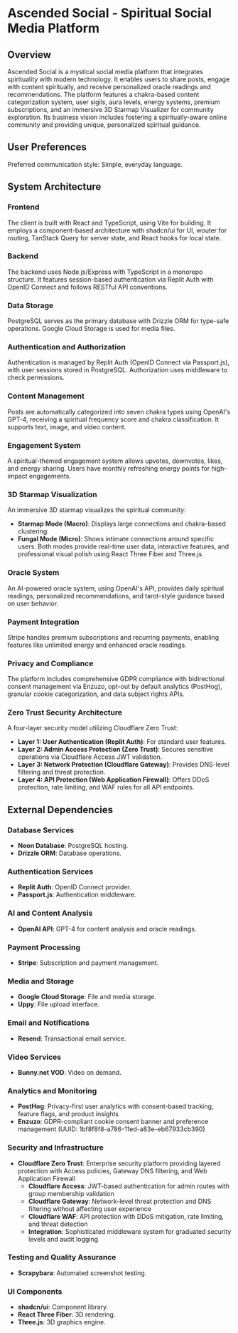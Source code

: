 # Ascended Social - Spiritual Social Media Platform

## Overview
Ascended Social is a mystical social media platform that integrates spirituality with modern technology. It enables users to share posts, engage with content spiritually, and receive personalized oracle readings and recommendations. The platform features a chakra-based content categorization system, user sigils, aura levels, energy systems, premium subscriptions, and an immersive 3D Starmap Visualizer for community exploration. Its business vision includes fostering a spiritually-aware online community and providing unique, personalized spiritual guidance.

## User Preferences
Preferred communication style: Simple, everyday language.

## System Architecture

### Frontend
The client is built with React and TypeScript, using Vite for building. It employs a component-based architecture with shadcn/ui for UI, wouter for routing, TanStack Query for server state, and React hooks for local state.

### Backend
The backend uses Node.js/Express with TypeScript in a monorepo structure. It features session-based authentication via Replit Auth with OpenID Connect and follows RESTful API conventions.

### Data Storage
PostgreSQL serves as the primary database with Drizzle ORM for type-safe operations. Google Cloud Storage is used for media files.

### Authentication and Authorization
Authentication is managed by Replit Auth (OpenID Connect via Passport.js), with user sessions stored in PostgreSQL. Authorization uses middleware to check permissions.

### Content Management
Posts are automatically categorized into seven chakra types using OpenAI's GPT-4, receiving a spiritual frequency score and chakra classification. It supports text, image, and video content.

### Engagement System
A spiritual-themed engagement system allows upvotes, downvotes, likes, and energy sharing. Users have monthly refreshing energy points for high-impact engagements.

### 3D Starmap Visualization
An immersive 3D starmap visualizes the spiritual community:
- **Starmap Mode (Macro)**: Displays large connections and chakra-based clustering.
- **Fungal Mode (Micro)**: Shows intimate connections around specific users.
Both modes provide real-time user data, interactive features, and professional visual polish using React Three Fiber and Three.js.

### Oracle System
An AI-powered oracle system, using OpenAI's API, provides daily spiritual readings, personalized recommendations, and tarot-style guidance based on user behavior.

### Payment Integration
Stripe handles premium subscriptions and recurring payments, enabling features like unlimited energy and enhanced oracle readings.

### Privacy and Compliance
The platform includes comprehensive GDPR compliance with bidirectional consent management via Enzuzo, opt-out by default analytics (PostHog), granular cookie categorization, and data subject rights APIs.

### Zero Trust Security Architecture
A four-layer security model utilizing Cloudflare Zero Trust:
- **Layer 1: User Authentication (Replit Auth)**: For standard user features.
- **Layer 2: Admin Access Protection (Zero Trust)**: Secures sensitive operations via Cloudflare Access JWT validation.
- **Layer 3: Network Protection (Cloudflare Gateway)**: Provides DNS-level filtering and threat protection.
- **Layer 4: API Protection (Web Application Firewall)**: Offers DDoS protection, rate limiting, and WAF rules for all API endpoints.

## External Dependencies

### Database Services
- **Neon Database**: PostgreSQL hosting.
- **Drizzle ORM**: Database operations.

### Authentication Services
- **Replit Auth**: OpenID Connect provider.
- **Passport.js**: Authentication middleware.

### AI and Content Analysis
- **OpenAI API**: GPT-4 for content analysis and oracle readings.

### Payment Processing
- **Stripe**: Subscription and payment management.

### Media and Storage
- **Google Cloud Storage**: File and media storage.
- **Uppy**: File upload interface.

### Email and Notifications
- **Resend**: Transactional email service.

### Video Services
- **Bunny.net VOD**: Video on demand.

### Analytics and Monitoring
- **PostHog**: Privacy-first user analytics with consent-based tracking, feature flags, and product insights
- **Enzuzo**: GDPR-compliant cookie consent banner and preference management (UUID: 1bf8f8f8-a786-11ed-a83e-eb67933cb390)

### Security and Infrastructure
- **Cloudflare Zero Trust**: Enterprise security platform providing layered protection with Access policies, Gateway DNS filtering, and Web Application Firewall
  - **Cloudflare Access**: JWT-based authentication for admin routes with group membership validation
  - **Cloudflare Gateway**: Network-level threat protection and DNS filtering without affecting user experience
  - **Cloudflare WAF**: API protection with DDoS mitigation, rate limiting, and threat detection
  - **Integration**: Sophisticated middleware system for graduated security levels and audit logging

### Testing and Quality Assurance
- **Scrapybara**: Automated screenshot testing.

### UI Components
- **shadcn/ui**: Component library.
- **React Three Fiber**: 3D rendering.
- **Three.js**: 3D graphics engine.
